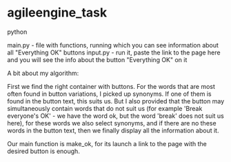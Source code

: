 # agileengine_task

python

main.py - file with functions, running which you can see information about all "Everything OK" buttons
input.py - run it, paste the link to the page here and you will see the info about the button "Everything OK" on it

A bit about my algorithm:

First we find the right container with buttons. For the words that are most often found in button variations, I picked up synonyms. If one of them is found in the button text, this suits us. But I also provided that the button may simultaneously contain words that do not suit us (for example 'Break everyone's OK' - we have the word ok, but the word 'break' does not suit us here), for these words we also select synonyms, and if there are no these words in the button text, then we finally display all the information about it.

Our main function is make_ok, for its launch a link to the page with the desired button is enough.
